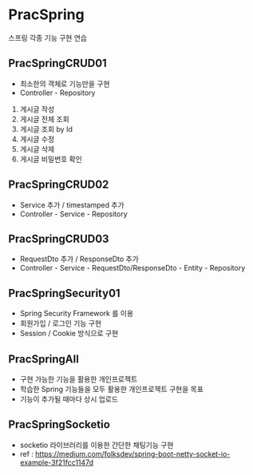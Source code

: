 # PracSpring
스프링 각종 기능 구현 연습



## PracSpringCRUD01
- 최소한의 객체로 기능만을 구현
- Controller - Repository
1. 게시글 작성
2. 게시글 전체 조회
3. 게시글 조회 by Id
4. 게시글 수정
5. 게시글 삭제
6. 게시글 비밀번호 확인


## PracSpringCRUD02
- Service 추가 / timestamped 추가
- Controller - Service - Repository


## PracSpringCRUD03
- RequestDto 추가 / ResponseDto 추가
- Controller - Service - RequestDto/ResponseDto - Entity - Repository


## PracSpringSecurity01
- Spring Security Framework 를 이용
- 회원가입 / 로그인 기능 구현
- Session / Cookie 방식으로 구현


## PracSpringAll
- 구현 가능한 기능을 활용한 개인프로젝트
- 학습한 Spring 기능들을 모두 활용한 개인프로젝트 구현을 목표
- 기능이 추가될 때마다 상시 업로드

## PracSpringSocketio
- socketio 라이브러리를 이용한 간단한 채팅기능 구현
- ref : https://medium.com/folksdev/spring-boot-netty-socket-io-example-3f21fcc1147d
